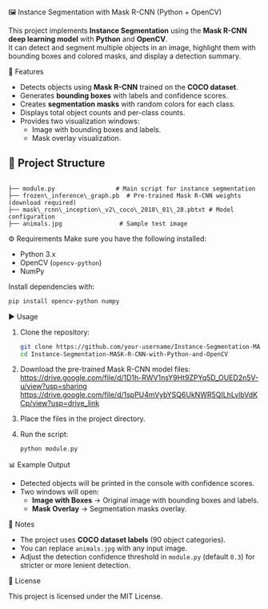 🖼️ Instance Segmentation with Mask R-CNN (Python + OpenCV)

This project implements **Instance Segmentation** using the **Mask R-CNN deep learning model** with **Python** and **OpenCV**.  
It can detect and segment multiple objects in an image, highlight them with bounding boxes and colored masks, and display a detection summary.

🚀 Features
- Detects objects using **Mask R-CNN** trained on the **COCO dataset**.
- Generates **bounding boxes** with labels and confidence scores.
- Creates **segmentation masks** with random colors for each class.
- Displays total object counts and per-class counts.
- Provides two visualization windows:
  - Image with bounding boxes and labels.
  - Mask overlay visualization.


## 📂 Project Structure
```

├── module.py                 # Main script for instance segmentation
├── frozen\_inference\_graph.pb  # Pre-trained Mask R-CNN weights (download required)
├── mask\_rcnn\_inception\_v2\_coco\_2018\_01\_28.pbtxt # Model configuration
├── animals.jpg                # Sample test image

````

⚙️ Requirements
Make sure you have the following installed:

- Python 3.x
- OpenCV (`opencv-python`)
- NumPy

Install dependencies with:
```bash
pip install opencv-python numpy
````

▶️ Usage
1. Clone the repository:

   ```bash
   git clone https://github.com/your-username/Instance-Segmentation-MASK-R-CNN-with-Python-and-OpenCV.git
   cd Instance-Segmentation-MASK-R-CNN-with-Python-and-OpenCV
   ```

2. Download the pre-trained Mask R-CNN model files:
  https://drive.google.com/file/d/1D1h-RWV1nsY9Ht9ZPYq5D_OUED2n5V-u/view?usp=sharing
  https://drive.google.com/file/d/1spPU4mVybYSQ6UkNWR5QILhLvlbVdKCp/view?usp=drive_link

4. Place the files in the project directory.

5. Run the script:

   ```bash
   python module.py
   ```
   
📊 Example Output
* Detected objects will be printed in the console with confidence scores.
* Two windows will open:
  * **Image with Boxes** → Original image with bounding boxes and labels.
  * **Mask Overlay** → Segmentation masks overlay.
    
📌 Notes
* The project uses **COCO dataset labels** (90 object categories).
* You can replace `animals.jpg` with any input image.
* Adjust the detection confidence threshold in `module.py` (default `0.3`) for stricter or more lenient detection.

📜 License

This project is licensed under the MIT License.

